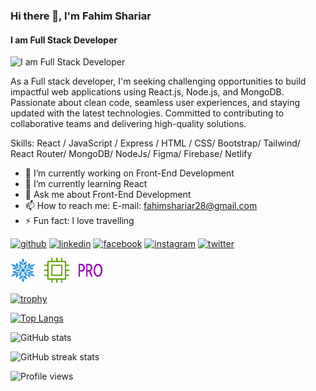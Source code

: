 ### Hi there 👋, I'm Fahim Shariar
#### I am Full Stack Developer
![I am Full Stack Developer](https://scontent.fjsr6-1.fna.fbcdn.net/v/t1.6435-9/184888986_2951084441842160_4701735793041925229_n.jpg?_nc_cat=109&ccb=1-7&_nc_sid=174925&_nc_eui2=AeHzVbX-Jc7fQpjeUKPR8Ccd_fCEFroVLKz98IQWuhUsrHgyS5XC40g8mYxpo08IEGV2BlTaxVpehR2QaKe476OQ&_nc_ohc=H1XTqaK1HxMAX_i8uAV&_nc_ht=scontent.fjsr6-1.fna&oh=00_AfDb0qN0IYgYckL3ueh-MasmejlxNgXCpEX0ZiY9fj6Uvw&oe=6470BDCB)

As a Full stack developer, I'm seeking challenging opportunities to build impactful web
applications using React.js, Node.js, and MongoDB. Passionate about clean code, seamless user
experiences, and staying updated with the latest technologies. Committed to contributing to
collaborative teams and delivering high-quality solutions.

Skills:  React / JavaScript / Express / HTML / CSS/ Bootstrap/ Tailwind/ React Router/ MongoDB/ NodeJs/ Figma/ Firebase/ Netlify

- 🔭 I’m currently working on Front-End Development 
- 🌱 I’m currently learning React 
- 💬 Ask me about Front-End Development 
- 📫 How to reach me: E-mail: fahimshariar28@gmail.com 
- ⚡ Fun fact: I love travelling 


[<img src='https://cdn.jsdelivr.net/npm/simple-icons@3.0.1/icons/github.svg' alt='github' height='40'>](https://github.com/fahimshariar28)  [<img src='https://cdn.jsdelivr.net/npm/simple-icons@3.0.1/icons/linkedin.svg' alt='linkedin' height='40'>](https://www.linkedin.com/in/fahimshariar28/)  [<img src='https://cdn.jsdelivr.net/npm/simple-icons@3.0.1/icons/facebook.svg' alt='facebook' height='40'>](https://www.facebook.com/fahimshariar28)  [<img src='https://cdn.jsdelivr.net/npm/simple-icons@3.0.1/icons/instagram.svg' alt='instagram' height='40'>](https://www.instagram.com/_fahim_shariar_/)  [<img src='https://cdn.jsdelivr.net/npm/simple-icons@3.0.1/icons/twitter.svg' alt='twitter' height='40'>](https://twitter.com/fahim_shariar28) 

<a href='https://archiveprogram.github.com/'><img src='https://raw.githubusercontent.com/acervenky/animated-github-badges/master/assets/acbadge.gif' width='40' height='40'></a> <a href='https://docs.github.com/en/developers'><img src='https://raw.githubusercontent.com/acervenky/animated-github-badges/master/assets/devbadge.gif' width='40' height='40'></a> <a href='https://github.com/pricing'><img src='https://raw.githubusercontent.com/acervenky/animated-github-badges/master/assets/pro.gif' width='40' height='40'></a> 

[![trophy](https://github-profile-trophy.vercel.app/?username=fahimshariar28)](https://github.com/ryo-ma/github-profile-trophy)

[![Top Langs](https://github-readme-stats.vercel.app/api/top-langs/?username=fahimshariar28)](https://github.com/anuraghazra/github-readme-stats)

![GitHub stats](https://github-readme-stats.vercel.app/api?username=fahimshariar28&show_icons=true&count_private=true)  

![GitHub streak stats](https://streak-stats.demolab.com/?user=fahimshariar28)  

![Profile views](https://gpvc.arturio.dev/fahimshariar28)  
